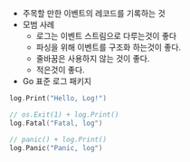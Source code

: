 - 주목할 만한 이벤트의 레코드를 기록하는 것
- 모범 사례
	- 로그는 이벤트 스트림으로 다루는것이 좋다
	- 파싱을 위해 이벤트를 구조화 하는것이 좋다.
	- 줄바꿈은 사용하지 않는 것이 좋다.
	- 적은것이 좋다.
- Go 표준 로그 패키지
```go
log.Print("Hello, Log!")

// os.Exit(1) + log.Print()
log.Fatal("Fatal, log")

// panic() + log.Print()
log.Panic("Panic, log")
```
